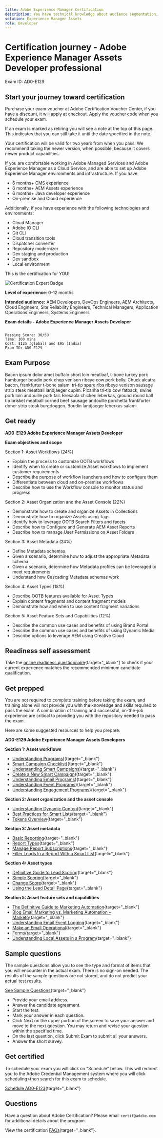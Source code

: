 ```yaml
---
title: Adobe Experience Manager Certification 
description: You have technical knowledge about audience segmentation, destination exports, and activation on real time basis for unified profiles that adhere to data and privacy regulations, customer data platforms (CDP) and knowledge of Adobe Experience Platform.
solution: Experience Manager Assets
role: Developer
---
```

# Certification journey - Adobe Experience Manager Assets Developer professional

Exam ID: AD0-E129

## Start your journey toward certification

Purchase your exam voucher at Adobe Certification Voucher Center, if you have a discount, it will apply at checkout. Apply the voucher code when you schedule your exam.

If an exam is marked as retiring you will see a note at the top of this page. This indicates that you can still take it until the date specified in the note. 

Your certification will be valid for two years from when you pass. We recommend taking the newer version, when possible, because it covers newer product capabilities.

If you are comfortable working in Adobe Managed Services and Adobe Experience Manager as a Cloud Service, and are able to set up Adobe Experience Manager environments and infrastructure. If you have:

* 6 months+ CMS experience
* 6 months+ AEM Assets experience
* 6 months+ Java developer experience
* On-premise and Cloud experience

Additionally, if you have experience with the following technologies and environments:

* Cloud Manager
* Adobe IO CLI
* Git CLI
* Cloud transition tools
* Dispatcher converter
* Repository modernizer
* Dev staging and production
* Dev sandbox
* Local environment

This is the certification for YOU!

![Certification Expert Badge](/help/certifications/assets/professional-badge-small.png)

**Level of experience**: 0-12 months

**Intended audience:**
AEM Developers, DevOps Engineers, AEM Architects, Cloud Engineers, Site Reliability Engineers, Technical Managers, Application Operations Engineers, Systems Engineers

**Exam details - Adobe Experience Manager Assets Developer**

```

Passing Score: 30/50
Time: 100 mins
Cost: $125 (global) and $95 (India)
Exam ID: AD0-E129

```

## Exam Purpose

Bacon ipsum dolor amet buffalo short loin meatloaf, t-bone turkey pork hamburger boudin pork chop venison ribeye cow pork belly. Chuck alcatra bacon, frankfurter t-bone salami tri-tip spare ribs ribeye venison sausage strip steak meatball landjaeger cupim. Picanha tri-tip cow fatback, swine pork loin andouille pork tail. Bresaola chicken leberkas, ground round ball tip brisket meatball corned beef sausage andouille porchetta frankfurter doner strip steak burgdoggen. Boudin landjaeger leberkas salami.

## Get ready

**AD0-E129 Adobe Experience Manager Assets Developer**

**Exam objectives and scope**

Section 1: Asset Workflows (24%)
* Explain the process to customize OOTB workflows
* Identify when to create or customize Asset workflows to implement customer requirements
* Describe the purpose of workflow launchers and how to configure them
* Differentiate between cloud and on-premise workflows
* Describe how to use the Workflow console to monitor status and progress

Section 2: Asset Organization and the Asset Console (22%)
* Demonstrate how to create and organize Assets in Collections
* Demonstrate how to organize Assets using Tags
* Identify how to leverage OOTB Search Filters and facets
* Describe how to Configure and Generate AEM Asset Reports
* Describe how to manage User Permissions on Asset Folders

Section 3: Asset Metadata (24%)
* Define Metadata schemas
* Given a scenario, determine how to adjust the appropriate Metadata schema
* Given a scenario, determine how Metadata profiles can be leveraged to meet requirements
* Understand how Cascading Metadata schemas work

Section 4: Asset Types (18%)
* Describe OOTB features available for Asset Types
* Explain content fragments and content fragment models
* Demonstrate how and when to use content fragment variations

Section 5: Asset Feature Sets and Capabilities (12%)
* Describe the common use cases and benefits of using Brand Portal
* Describe the common use cases and benefits of using Dynamic Media
* Describe options to leverage AEM using Creative Cloud

## Readiness self assessment

Take the [online readiness questionnaire](https://scorpion.caveon.com/launchpad/ad-q-e208-readiness-questionnaire-for-adobe-analytics-business-practitioner-expert-exam-copy-b9x6ey/ad-q-e129-readiness-questionnaire-for-adobe-aem-assets-developer-professional-exam){target="_blank"} to check if your current experience matches the recommended minimum candidate qualification.

## Get prepped

You are not required to complete training before taking the exam, and training alone will not provide you with the knowledge and skills required to pass the exam. A combination of training and successful, on-the-job experience are critical to providing you with the repository needed to pass the exam.

Here are some suggested resources to help you prepare:

**AD0-E129 Adobe Experience Manager Assets Developers**

**Section 1: Asset workflows**

* [Understanding Programs](http://docs.marketo.com/display/public/DOCS/Understanding+Programs)){target="_blank"}
* [Smart Campaign Checklist](http://docs.marketo.com/display/public/DOCS/Smart+Campaign+Checklist)){target="_blank"}
* [Understanding Smart Campaigns](http://docs.marketo.com/display/public/DOCS/Understanding+Smart+Campaigns)){target="_blank"}
* [Create a New Smart Campaign](http://docs.marketo.com/display/public/DOCS/Create+a+New+Smart+Campaign)){target="_blank"}
* [Understanding Email Programs](http://docs.marketo.com/display/DOCS/Email+Programs)){target="_blank"}
* [Understanding Event Programs](http://docs.marketo.com/display/public/DOCS/Understanding+Event+Programs)){target="_blank"}
* [Understanding Engagement Programs](http://docs.marketo.com/display/public/DOCS/Understanding+Engagement+Programs)){target="_blank"}

**Section 2: Asset organization and the asset console**

* [Understanding Dynamic Content](http://docs.marketo.com/display/DOCS/Understanding+Dynamic+Content){target="_blank"}
* [Best Practices for Smart Lists](http://docs.marketo.com/display/DOCS/Best+Practices+for+Smart+Lists){target="_blank"}
* [Tokens Overview](http://docs.marketo.com/display/DOCS/Tokens+Overview){target="_blank"}

**Section 3: Asset metadata**

* [Basic Reporting](http://docs.marketo.com/display/public/DOCS/Reporting){target="_blank"}
* [Report Types](http://docs.marketo.com/display/DOCS/Report+Types){target="_blank"}
* [Manage Report Subscriptions](http://docs.marketo.com/display/public/DOCS/Manage+Report+Subscriptions){target="_blank"}
* [Filter Leads In a Report With a Smart List](http://docs.marketo.com/display/public/DOCS/Filter+Leads+in+a+Report+with+a+Smart+List){target="_blank"}


**Section 4: Asset types**

* [Definitive Guide to Lead Scoring](https://www.marketo.com/definitive-guides/lead-scoring/){target="_blank"}
* [Simple Scoring](http://docs.marketo.com/display/public/DOCS/Simple+Scoring){target="_blank"}
* [Change Score](http://docs.marketo.com/display/DOCS/Change+Score){target="_blank"}
* [Using the Lead Detail Page](http://docs.marketo.com/display/DOCS/Using+the+Lead+Detail+Page){target="_blank"}

**Section 5: Asset feature sets and capabilities**

* [The Definitive Guide to Marketing Automation](https://www.marketo.com/definitive-guides/marketing-automation/){target="_blank"}
* [Blog Email Marketing vs. Marketing Automation – Marketo](http://blog.marketo.com/2012/11/what-is-the-difference-between-email-marketing-and-marketing-automation.html){target="_blank"}
* [Understanding Email Event Logging](http://docs.marketo.com/display/DOCS/Understanding+Email+Event+Logging){target="_blank"}
* [Make an Email Operational](http://docs.marketo.com/display/DOCS/Make+an+Email+Operational){target="_blank"}
* [Forms](http://docs.marketo.com/display/DOCS/Forms){target="_blank"}
* [Understanding Local Assets in a Program](http://docs.marketo.com/display/DOCS/Understanding+Local+Assets+in+a+Program){target="_blank"}

## Sample questions

The sample questions allow you to see the type and format of items that you will encounter in the actual exam. There is no sign-on needed. The results of the sample questions are not stored, and do not predict your actual test results.

[See Sample Questions](https://scorpion.caveon.com/launchpad/ad0-e129-adobe-experience-manager-assets-developer-professional-copy-ms27zq){target="_blank"}

* Provide your email address.
* Answer the candidate agreement.
* Start the test.
* Mark your answer in each question.
* Click Next on the upper portion of the screen to save your answer and move to the next question. You may return and revise your question within the specified time.
* On the last question, click Submit Exam to submit all your answers.
* Answer the short survey.

## Get certified

To schedule your exam you will click on "Schedule" below. This will redirect you to the Adobe Credential Management system where you will click scheduling>then search for this exam to schedule.

[Schedule AD0-E123](https://learning.adobe.com/api.certify.json){target="_blank"}

## Questions

Have a question about Adobe Certification? Please email `certif@adobe.com` for additional details about the program.

View the certification [FAQs](https://solutionpartners.adobe.com/solution-partners/training_and_certification/certification/certification_faq.html#){target="_blank"}.
